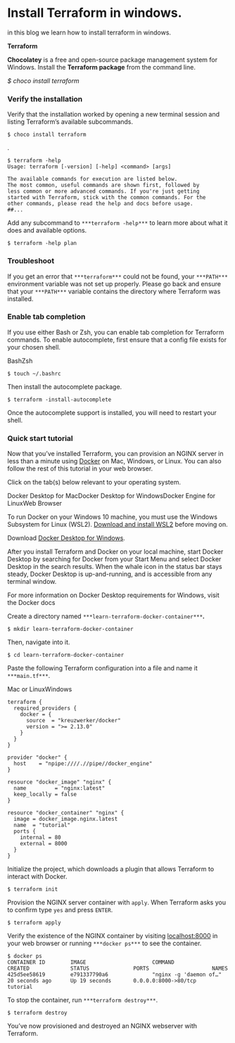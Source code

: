 # Install Terraform in windows.

in this blog we learn how to install terraform in windows.

**Terraform**

**Chocolatey** is a free and open-source package management system for Windows. Install the **Terraform package** from the command line.

*$ choco install terraform*

### Verify the installation

Verify that the installation worked by opening a new terminal session and listing Terraform’s available subcommands.

```
$ choco install terraform
```

.

```
$ terraform -help  
Usage: terraform [-version] [-help] <command> [args]
```

```
The available commands for execution are listed below.  
The most common, useful commands are shown first, followed by  
less common or more advanced commands. If you're just getting  
started with Terraform, stick with the common commands. For the  
other commands, please read the help and docs before usage.  
##...
```

Add any subcommand to `***terraform -help***` to learn more about what it does and available options.

```
$ terraform -help plan
```

### Troubleshoot

If you get an error that `***terraform***` could not be found, your `***PATH***` environment variable was not set up properly. Please go back and ensure that your `***PATH***` variable contains the directory where Terraform was installed.

### Enable tab completion

If you use either Bash or Zsh, you can enable tab completion for Terraform commands. To enable autocomplete, first ensure that a config file exists for your chosen shell.

BashZsh

```
$ touch ~/.bashrc
```

Then install the autocomplete package.

```
$ terraform -install-autocomplete
```

Once the autocomplete support is installed, you will need to restart your shell.

### Quick start tutorial

Now that you’ve installed Terraform, you can provision an NGINX server in less than a minute using [Docker](https://www.docker.com/products/docker-desktop) on Mac, Windows, or Linux. You can also follow the rest of this tutorial in your web browser.

Click on the tab(s) below relevant to your operating system.

Docker Desktop for MacDocker Desktop for WindowsDocker Engine for LinuxWeb Browser

To run Docker on your Windows 10 machine, you must use the Windows Subsystem for Linux (WSL2). [Download and install WSL2](https://docs.microsoft.com/en-us/windows/wsl/install-win10) before moving on.

Download [Docker Desktop for Windows](https://docs.docker.com/docker-for-windows/install).

After you install Terraform and Docker on your local machine, start Docker Desktop by searching for Docker from your Start Menu and select Docker Desktop in the search results. When the whale icon in the status bar stays steady, Docker Desktop is up-and-running, and is accessible from any terminal window.

For more information on Docker Desktop requirements for Windows, visit the Docker docs

Create a directory named `***learn-terraform-docker-container***`***.***

```
$ mkdir learn-terraform-docker-container
```

Then, navigate into it.

```
$ cd learn-terraform-docker-container
```

Paste the following Terraform configuration into a file and name it `***main.tf***`.

Mac or LinuxWindows

```
terraform {  
  required_providers {  
    docker = {  
      source  = "kreuzwerker/docker"  
      version = ">= 2.13.0"  
    }  
  }  
}
```

```
provider "docker" {  
  host    = "npipe:////.//pipe//docker_engine"  
}
```

```
resource "docker_image" "nginx" {  
  name         = "nginx:latest"  
  keep_locally = false  
}
```

```
resource "docker_container" "nginx" {  
  image = docker_image.nginx.latest  
  name  = "tutorial"  
  ports {  
    internal = 80  
    external = 8000  
  }  
}
```

Initialize the project, which downloads a plugin that allows Terraform to interact with Docker.

```
$ terraform init
```

Provision the NGINX server container with `apply`. When Terraform asks you to confirm type `yes` and press `ENTER`.

```
$ terraform apply
```

Verify the existence of the NGINX container by visiting [localhost:8000](http://localhost:8000/) in your web browser or running `***docker ps***` to see the container.

```
$ docker ps  
CONTAINER ID        IMAGE                     COMMAND                  CREATED             STATUS              PORTS                    NAMES  
425d5ee58619        e791337790a6              "nginx -g 'daemon of…"   20 seconds ago      Up 19 seconds       0.0.0.0:8000->80/tcp     tutorial
```

To stop the container, run `***terraform destroy***`.

```
$ terraform destroy
```

You’ve now provisioned and destroyed an NGINX webserver with Terraform.